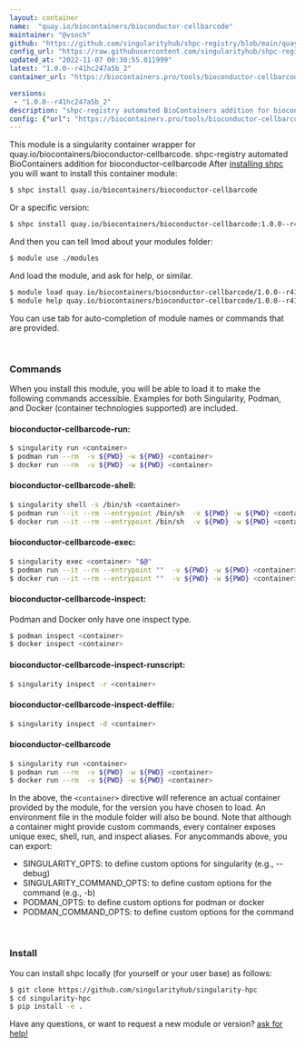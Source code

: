 ```yaml
---
layout: container
name:  "quay.io/biocontainers/bioconductor-cellbarcode"
maintainer: "@vsoch"
github: "https://github.com/singularityhub/shpc-registry/blob/main/quay.io/biocontainers/bioconductor-cellbarcode/container.yaml"
config_url: "https://raw.githubusercontent.com/singularityhub/shpc-registry/main/quay.io/biocontainers/bioconductor-cellbarcode/container.yaml"
updated_at: "2022-11-07 00:30:55.011999"
latest: "1.0.0--r41hc247a5b_2"
container_url: "https://biocontainers.pro/tools/bioconductor-cellbarcode"

versions:
 - "1.0.0--r41hc247a5b_2"
description: "shpc-registry automated BioContainers addition for bioconductor-cellbarcode"
config: {"url": "https://biocontainers.pro/tools/bioconductor-cellbarcode", "maintainer": "@vsoch", "description": "shpc-registry automated BioContainers addition for bioconductor-cellbarcode", "latest": {"1.0.0--r41hc247a5b_2": "sha256:61c3b28700d470a10f65cbb21f5c35f16d154f86b9952979fe23503c293e9f5a"}, "tags": {"1.0.0--r41hc247a5b_2": "sha256:61c3b28700d470a10f65cbb21f5c35f16d154f86b9952979fe23503c293e9f5a"}, "docker": "quay.io/biocontainers/bioconductor-cellbarcode"}
---
```


This module is a singularity container wrapper for quay.io/biocontainers/bioconductor-cellbarcode.
shpc-registry automated BioContainers addition for bioconductor-cellbarcode
After [installing shpc](#install) you will want to install this container module:


```bash
$ shpc install quay.io/biocontainers/bioconductor-cellbarcode
```

Or a specific version:

```bash
$ shpc install quay.io/biocontainers/bioconductor-cellbarcode:1.0.0--r41hc247a5b_2
```

And then you can tell lmod about your modules folder:

```bash
$ module use ./modules
```

And load the module, and ask for help, or similar.

```bash
$ module load quay.io/biocontainers/bioconductor-cellbarcode/1.0.0--r41hc247a5b_2
$ module help quay.io/biocontainers/bioconductor-cellbarcode/1.0.0--r41hc247a5b_2
```

You can use tab for auto-completion of module names or commands that are provided.

<br>

### Commands

When you install this module, you will be able to load it to make the following commands accessible.
Examples for both Singularity, Podman, and Docker (container technologies supported) are included.

#### bioconductor-cellbarcode-run:

```bash
$ singularity run <container>
$ podman run --rm  -v ${PWD} -w ${PWD} <container>
$ docker run --rm  -v ${PWD} -w ${PWD} <container>
```

#### bioconductor-cellbarcode-shell:

```bash
$ singularity shell -s /bin/sh <container>
$ podman run --it --rm --entrypoint /bin/sh  -v ${PWD} -w ${PWD} <container>
$ docker run --it --rm --entrypoint /bin/sh  -v ${PWD} -w ${PWD} <container>
```

#### bioconductor-cellbarcode-exec:

```bash
$ singularity exec <container> "$@"
$ podman run --it --rm --entrypoint ""  -v ${PWD} -w ${PWD} <container> "$@"
$ docker run --it --rm --entrypoint ""  -v ${PWD} -w ${PWD} <container> "$@"
```

#### bioconductor-cellbarcode-inspect:

Podman and Docker only have one inspect type.

```bash
$ podman inspect <container>
$ docker inspect <container>
```

#### bioconductor-cellbarcode-inspect-runscript:

```bash
$ singularity inspect -r <container>
```

#### bioconductor-cellbarcode-inspect-deffile:

```bash
$ singularity inspect -d <container>
```



#### bioconductor-cellbarcode

```bash
$ singularity run <container>
$ podman run --rm  -v ${PWD} -w ${PWD} <container>
$ docker run --rm  -v ${PWD} -w ${PWD} <container>
```


In the above, the `<container>` directive will reference an actual container provided
by the module, for the version you have chosen to load. An environment file in the
module folder will also be bound. Note that although a container
might provide custom commands, every container exposes unique exec, shell, run, and
inspect aliases. For anycommands above, you can export:

 - SINGULARITY_OPTS: to define custom options for singularity (e.g., --debug)
 - SINGULARITY_COMMAND_OPTS: to define custom options for the command (e.g., -b)
 - PODMAN_OPTS: to define custom options for podman or docker
 - PODMAN_COMMAND_OPTS: to define custom options for the command

<br>

### Install

You can install shpc locally (for yourself or your user base) as follows:

```bash
$ git clone https://github.com/singularityhub/singularity-hpc
$ cd singularity-hpc
$ pip install -e .
```

Have any questions, or want to request a new module or version? [ask for help!](https://github.com/singularityhub/singularity-hpc/issues)